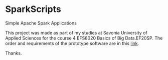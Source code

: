 # SparkScripts
Simple Apache Spark Applications

This project was made as part of my studies at Savonia University of Applied Sciences for the course 4 EFS8020 Basics of Big Data.EF20SP. The order and requirements of the prototype software are in this [link](https://amksavonia-my.sharepoint.com/:b:/g/personal/habeebullah_lawal_edu_savonia_fi/EbSFd6BIEAlPpHHsSg1G6m8Bmpa7MdlME9SmlgT9NPU_8Q?e=dsvccH).

Thanks.
